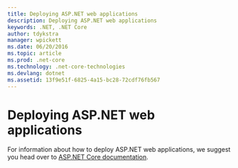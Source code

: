```yaml
---
title: Deploying ASP.NET web applications 
description: Deploying ASP.NET web applications 
keywords: .NET, .NET Core
author: tdykstra
manager: wpickett
ms.date: 06/20/2016
ms.topic: article
ms.prod: .net-core
ms.technology: .net-core-technologies
ms.devlang: dotnet
ms.assetid: 13f9e51f-6825-4a15-bc28-72cdf76fb567
---
```


# Deploying ASP.NET web applications 

For information about how to deploy ASP.NET web applications, we suggest you head over to [ASP.NET Core documentation](https://docs.asp.net/en/latest/publishing/index.html).
